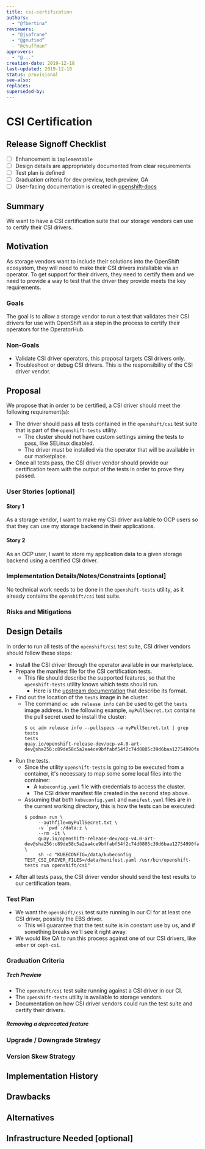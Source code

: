 ```yaml
---
title: csi-certification
authors:
  - "@fbertina"
reviewers:
  - "@jsafrane"
  - "@gnufied”
  - "@chuffman"
approvers:
  - "@..."
creation-date: 2019-12-18
last-updated: 2019-12-18
status: provisional
see-also:
replaces:
superseded-by:
---
```


# CSI Certification

## Release Signoff Checklist

- [ ] Enhancement is `implementable`
- [ ] Design details are appropriately documented from clear requirements
- [ ] Test plan is defined
- [ ] Graduation criteria for dev preview, tech preview, GA
- [ ] User-facing documentation is created in [openshift-docs](https://github.com/openshift/openshift-docs/)

## Summary

We want to have a CSI certification suite that our storage vendors can use to certify their CSI drivers.

## Motivation

As storage vendors want to include their solutions into the OpenShift ecosystem, they will need to make their CSI drivers installable via an operator. To get support for their drivers, they need to certify them and we need to provide a way to test that the driver they provide meets the key requirements.

### Goals

The goal is to allow a storage vendor to run a test that validates their CSI drivers for use with OpenShift as a step in the process to certify their operators for the OperatorHub.

### Non-Goals

* Validate CSI driver operators, this proposal targets CSI drivers only.
* Troubleshoot or debug CSI drivers. This is the responsibility of the CSI driver vendor.

## Proposal

We propose that in order to be certified, a CSI driver should meet the following requirement(s):

* The driver should pass all tests contained in the `openshift/csi` test suite that is part of the `openshift-tests` utility.
  * The cluster should not have custom settings aiming the tests to pass, like SELinux disabled.
  * The driver must be installed via the operator that will be available in our marketplace.
* Once all tests pass, the CSI driver vendor should provide our certification team with the output of the tests in order to prove they passed.

### User Stories [optional]

#### Story 1

As a storage vendor, I want to make my CSI driver available to OCP users so that they can use my storage backend in their applications.

#### Story 2

As an OCP user, I want to store my application data to a given storage backend using a certified CSI driver.

### Implementation Details/Notes/Constraints [optional]

No technical work needs to be done in the `openshift-tests` utility, as it already contains the `openshift/csi` test suite.

### Risks and Mitigations

## Design Details

In order to run all tests of the `openshift/csi` test suite, CSI driver vendors should follow these steps:

* Install the CSI driver through the operator available in our marketplace.
* Prepare the manifest file for the CSI certification tests.
  * This file should describe the supported features, so that the `openshift-tests` utility knows which tests should run.
	* Here is the [upstream documentation](https://github.com/kubernetes/kubernetes/blob/master/test/e2e/storage/external/README.md) that describe its format.
* Find out the location of the `tests` image in he cluster.
  * The command `oc adm release info` can be used to get the `tests` image address. In the following example, `myPullSecret.txt` contains the pull secret used to install the cluster:
	```
	$ oc adm release info --pullspecs -a myPullSecret.txt | grep tests
	tests                                         quay.io/openshift-release-dev/ocp-v4.0-art-dev@sha256:c89de58c5a2ea4ce9bffabf54f2c74d0805c39d6baa12754990fa3a2f1203856
	```
* Run the tests.
  * Since the utility `openshift-tests` is going to be executed from a container, it's necessary to map some some local files into the container:
	* A `kubeconfig.yaml` file with credentials to access the cluster.
	* The CSI driver manifest file created in the second step above.
  * Assuming that both `kubeconfig.yaml` and `manifest.yaml` files are in the current working directory, this is how the tests can be executed:
	```
	$ podman run \
         --authfile=myPullSecret.txt \
	     -v `pwd`:/data:z \
		 --rm -it \
		 quay.io/openshift-release-dev/ocp-v4.0-art-dev@sha256:c89de58c5a2ea4ce9bffabf54f2c74d0805c39d6baa12754990fa3a2f1203856 \
		 sh -c "KUBECONFIG=/data/kubeconfig TEST_CSI_DRIVER_FILES=/data/manifest.yaml /usr/bin/openshift-tests run openshift/csi"
	```
* After all tests pass, the CSI driver vendor should send the test results to our certification team.

### Test Plan

* We want the `openshift/csi` test suite running in our CI for at least one CSI driver, possibly the EBS driver.
  * This will guarantee that the test suite is in constant use by us, and if something breaks we'll see it right away.
* We would like QA to run this process against one of our CSI drivers, like `ember` or `ceph-csi`.

### Graduation Criteria

##### Tech Preview

* The `openshift/csi` test suite running against a CSI driver in our CI.
* The `openshift-tests` utility is available to storage vendors.
* Documentation on how CSI driver vendors could run the test suite and certify their drivers.

##### Removing a deprecated feature

### Upgrade / Downgrade Strategy

### Version Skew Strategy

## Implementation History

## Drawbacks

## Alternatives

## Infrastructure Needed [optional]

